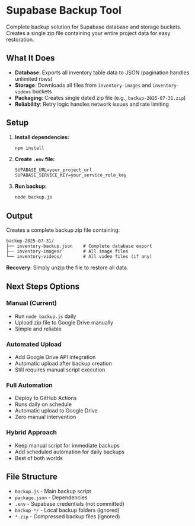 # Supabase Backup Tool

Complete backup solution for Supabase database and storage buckets. Creates a single zip file containing your entire project data for easy restoration.

## What It Does

- **Database**: Exports all inventory table data to JSON (pagination handles unlimited rows)
- **Storage**: Downloads all files from `inventory-images` and `inventory-videos` buckets
- **Packaging**: Creates single dated zip file (e.g., `backup-2025-07-31.zip`)
- **Reliability**: Retry logic handles network issues and rate limiting

## Setup

1. **Install dependencies:**

   ```bash
   npm install
   ```

2. **Create `.env` file:**

   ```
   SUPABASE_URL=your_project_url
   SUPABASE_SERVICE_KEY=your_service_role_key
   ```

3. **Run backup:**
   ```bash
   node backup.js
   ```

## Output

Creates a complete backup zip file containing:

```
backup-2025-07-31/
├── inventory-backup.json    # Complete database export
├── inventory-images/        # All image files
└── inventory-videos/        # All video files (if any)
```

**Recovery**: Simply unzip the file to restore all data.

## Next Steps Options

### Manual (Current)

- Run `node backup.js` daily
- Upload zip file to Google Drive manually
- Simple and reliable

### Automated Upload

- Add Google Drive API integration
- Automatic upload after backup creation
- Still requires manual script execution

### Full Automation

- Deploy to GitHub Actions
- Runs daily on schedule
- Automatic upload to Google Drive
- Zero manual intervention

### Hybrid Approach

- Keep manual script for immediate backups
- Add scheduled automation for daily backups
- Best of both worlds

## File Structure

- `backup.js` - Main backup script
- `package.json` - Dependencies
- `.env` - Supabase credentials (not committed)
- `backup-*/` - Local backup folders (ignored)
- `*.zip` - Compressed backup files (ignored)
